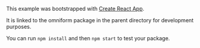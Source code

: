 This example was bootstrapped with [Create React App](https://github.com/facebook/create-react-app).

It is linked to the omniform package in the parent directory for development purposes.

You can run `npm install` and then `npm start` to test your package.
